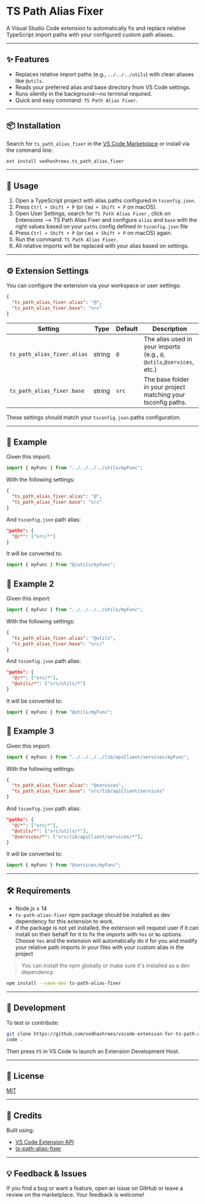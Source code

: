 # TS Path Alias Fixer

A Visual Studio Code extension to automatically fix and replace relative TypeScript import paths with your configured custom path aliases.

---

## ✨ Features

- Replaces relative import paths (e.g., `../../../utils`) with clean aliases like `@utils`.
- Reads your preferred alias and base directory from VS Code settings.
- Runs silently in the background—no terminal required.
- Quick and easy command: `TS Path Alias Fixer`.

---

## 📦 Installation

Search for `ts_path_alias_fixer` in the [VS Code Marketplace](https://marketplace.visualstudio.com/) or install via the command line:

```bash
ext install vedhashrees.ts_path_alias_fixer
```

---

## 🚀 Usage

1. Open a TypeScript project with alias paths configured in `tsconfig.json`.
2. Press `Ctrl + Shift + P` (or `Cmd + Shift + P` on macOS).
3. Open User Settings, search for `TS Path Alias Fixer` , click on Entensions --> TS Path Alias Fixer and configure `alias` and `base` with the right values based on your `paths` config defined in `tsconfig.json` file
4. Press `Ctrl + Shift + P` (or `Cmd + Shift + P` on macOS) again.
5. Run the command: `TS Path Alias Fixer`.
6. All relative imports will be replaced with your alias based on settings.

---

## ⚙️ Extension Settings

You can configure the extension via your workspace or user settings:

```json
{
  "ts_path_alias_fixer.alias": "@",
  "ts_path_alias_fixer.base": "src"
}
```

| Setting                     | Type   | Default | Description                                                            |
| --------------------------- | ------ | ------- | ---------------------------------------------------------------------- |
| `ts_path_alias_fixer.alias` | string | `@`     | The alias used in your imports (e.g., `@`, `@utils`,`@services`, etc.) |
| `ts_path_alias_fixer.base`  | string | `src`   | The base folder in your project matching your tsconfig paths.          |

These settings should match your `tsconfig.json` paths configuration.

---

## 📁 Example

Given this import:

```ts
import { myFunc } from "../../../../utils/myFunc";
```

With the following settings:

```json
{
  "ts_path_alias_fixer.alias": "@",
  "ts_path_alias_fixer.base": "src"
}
```

And `tsconfig.json` path alias:

```json
"paths": {
  "@/*": ["src/*"]
}
```

It will be converted to:

```ts
import { myFunc } from "@/utils/myFunc";
```

## 📁 Example 2

Given this import:

```ts
import { myFunc } from "../../../../utils/myFunc";
```

With the following settings:

```json
{
  "ts_path_alias_fixer.alias": "@utils",
  "ts_path_alias_fixer.base": "src/"
}
```

And `tsconfig.json` path alias:

```json
"paths": {
  "@/*": ["src/*"],
  "@utils/*": ["src/utils/*"]
}
```

It will be converted to:

```ts
import { myFunc } from "@utils/myFunc";
```

## 📁 Example 3

Given this import:

```ts
import { myFunc } from "../../../../lib/apiClient/services/myFunc";
```

With the following settings:

```json
{
  "ts_path_alias_fixer.alias": "@services",
  "ts_path_alias_fixer.base": "src/lib/apiClient/services"
}
```

And `tsconfig.json` path alias:

```json
"paths": {
  "@/*": ["src/*"],
  "@utils/*": ["src/utils/*"],
  "@services/*": ["src/lib/apiClient/services/*"],
}
```

It will be converted to:

```ts
import { myFunc } from "@services/myFunc";
```

---

## 🛠 Requirements

- Node.js ≥ 14
- `ts-path-alias-fixer` npm package should be installed as dev dependency for this extension to work.
- if the package is not yet installed, the extension will request user if it can install on their behalf for it to fix the imports with `Yes` or `No` options. Choose `Yes` and the extension will automatically do it for you and modify your relative path imports in your files with your custom alias in the project

> You can install the npm globally or make sure it's installed as a dev dependency:

```bash
npm install --save-dev ts-path-alias-fixer
```

---

## 🧪 Development

To test or contribute:

```bash
git clone https://github.com/vedhashrees/vscode-extension-for-ts-path-alias-fixer
code .
```

Then press `F5` in VS Code to launch an Extension Development Host.

---

## 📄 License

[MIT](LICENSE)

---

## 🙌 Credits

Built using:

- [VS Code Extension API](https://code.visualstudio.com/api)
- [ts-path-alias-fixer](https://www.npmjs.com/package/ts-path-alias-fixer)

---

## 💡 Feedback & Issues

If you find a bug or want a feature, open an issue on GitHub or leave a review on the marketplace. Your feedback is welcome!
